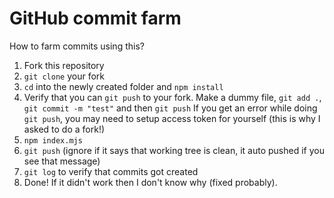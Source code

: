 # GitHub commit farm
How to farm commits using this?
1. Fork this repository
2. `git clone` your fork
3. `cd` into the newly created folder and `npm install`
4. Verify that you can `git push` to your fork. Make a dummy file, `git add .`, `git commit -m "test"` and then `git push`
If you get an error while doing `git push`, you may need to setup access token for yourself (this is why I asked to do a fork!)
5. `npm index.mjs`
6. `git push` (ignore if it says that working tree is clean, it auto pushed if you see that message)
7. `git log` to verify that commits got created
8. Done! If it didn't work then I don't know why (fixed probably).
